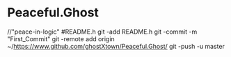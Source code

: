 Peaceful.Ghost
================
//"peace-in-logic"
#README.h
git -add README.h
git -commit -m "First_Commit"
git -remote add origin ~/https://www.github.com/ghostXtown/Peaceful.Ghost/
git -push -u master
